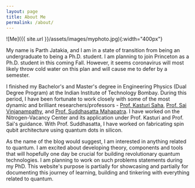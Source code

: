 ```yaml
---
layout: page
title: About Me
permalink: /about/
---
```


![Me]({{ site.url }}/assets/images/myphoto.jpg){:width="400px"}

My name is Parth Jatakia, and I am in a state of transition from being an undergraduate to being a Ph.D. student. I am planning to join Princeton as a Ph.D. student in this coming Fall. However, it seems coronavirus will most likely throw cold water on this plan and will cause me to defer by a semester. 

I finished my Bachelor's and Master's degree in Engineering Physics (Dual Degree Program) at the Indian Institute of Technology Bombay. During this period, I have been fortunate to work closely with some of the most dynamic and brilliant researchers/professors - [Prof. Kasturi Saha](https://www.ee.iitb.ac.in/web/people/faculty/home/kasturis), [Prof. Sai Vinjanampathy](http://www.phy.iitb.ac.in/physics/en/content/sai-vinjanampathy), and [Prof. Suddhasatta Mahapatra](http://www.phy.iitb.ac.in/en/employee-profile/dr-suddhasatta-mahapatra-1). I have worked on the Nitrogen-Vacancy Center and its application under Prof. Kasturi and Prof. Sai's guidance. With Prof. Suddhasatta, I have worked on fabricating spin qubit architecture using quantum dots in silicon.

As the name of the blog would suggest, I am interested in anything related to quantum. I am excited about developing theory, components and tools that will hopefully one day be crucial for building revolutionary quantum technologies. I am planning to work on such problems statements during my PhD. This website's purpose is partially for showcasing and partially for documenting this journey of learning, building and tinkering with everything related to quantum.
